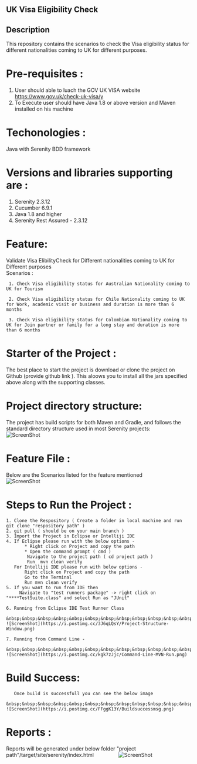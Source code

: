 ## UK Visa Eligibility Check 

 ## Description <br />
  This repository contains the scenarios to check the Visa eligibility status for different nationalities coming to UK for different purposes.
 
 # Pre-requisites : <br />
   1. User should able to luach the GOV UK VISA website https://www.gov.uk/check-uk-visa/y
   2. To Execute user should have Java 1.8 or above version and Maven installed on his machine
   
  
# Techonologies : 
  Java with Serenity BDD framework

# Versions and libraries supporting are : 
  1. Serenity 2.3.12
  2. Cucumber 6.9.1
  3. Java 1.8 and higher
  4. Serenity Rest Assured - 2.3.12

# Feature: <br />
   Validate Visa ElibilityCheck for Different nationalities coming to UK for Different purposes <br />
  Scenarios : <br />
  
     1. Check Visa eligibility status for Australian Nationality coming to UK for Tourism
     
     2. Check Visa eligibility status for Chile Nationality coming to UK for Work, academic visit or business and duration is more than 6 months
     
     3. Check Visa eligibility status for Colombian Nationality coming to UK for Join partner or family for a long stay and duration is more than 6 months
     
    
    
# Starter of the Project : <br />
   The best place to start the project is download or clone the project on Github (provide github link ). This aloows you to install all the jars specified above along with the    supporting classes. <br />
   
   
# Project directory structure: <br />
  The project has build scripts for both Maven and Gradle, and follows the standard directory structure used in most Serenity projects:
        &nbsp;&nbsp;&nbsp;&nbsp;&nbsp;&nbsp;&nbsp;&nbsp;&nbsp;&nbsp;&nbsp;&nbsp;&nbsp;&nbsp;&nbsp; ![ScreenShot](https://i.postimg.cc/nLRGpWD0/Running-From-Test-Runner-Class.png)
   
 # Feature File : 
   Below are the Scenarios listed for the feature mentioned
      &nbsp;&nbsp;&nbsp;&nbsp;&nbsp;&nbsp;&nbsp;&nbsp;&nbsp;&nbsp;&nbsp;&nbsp;&nbsp;&nbsp;&nbsp; ![ScreenShot](https://i.postimg.cc/JhQf1RrZ/Visa-Eligibility-Check-Feature-Scenarios.png)
   
# Steps to Run the Project :  <br />

    1. Clone the Respository ( Create a folder in local machine and run git clone "respository path" ) 
    2. git pull ( should be on your main branch )
    3. Import the Project in Eclipse or Intelliji IDE
    4. If Eclipse please run with the below options - 
           * Right click on Project and copy the path 
           * Open the command prompt ( cmd ) 
            Navigate to the project path ( cd project path )
            Run  mvn clean verify 
       For Intelliji IDE please run with below options - 
           Right click on Project and copy the path 
           Go to the Terminal 
           Run mvn clean verify 
    5. If you want to run from IDE then 
         Navigate to "test runners package" -> right click on "****TestSuite.class" and select Run as "JUnit"
   
    6. Running from Eclipse IDE Test Runner Class
        &nbsp;&nbsp;&nbsp;&nbsp;&nbsp;&nbsp;&nbsp;&nbsp;&nbsp;&nbsp;&nbsp;&nbsp;&nbsp;&nbsp;&nbsp; ![ScreenShot](https://i.postimg.cc/3J6qLQsY/Project-Structure-Window.png)
        
    7. Running from Command Line - 
         &nbsp;&nbsp;&nbsp;&nbsp;&nbsp;&nbsp;&nbsp;&nbsp;&nbsp;&nbsp;&nbsp;&nbsp;&nbsp;&nbsp;&nbsp; ![ScreenShot](https://i.postimg.cc/kgk7zJjc/Command-Line-MVN-Run.png)
    

   # Build Success: 
       
       Once build is successfull you can see the below image 
         &nbsp;&nbsp;&nbsp;&nbsp;&nbsp;&nbsp;&nbsp;&nbsp;&nbsp;&nbsp;&nbsp;&nbsp;&nbsp;&nbsp;&nbsp; ![ScreenShot](https://i.postimg.cc/FFggK13Y/Buildsuccessmsg.png)
 
 # Reports :
 
   Reports will be generated under below folder 
       "project path"/target/site/serenity/index.html 
       &nbsp;&nbsp;&nbsp;&nbsp;&nbsp;&nbsp;&nbsp;&nbsp;&nbsp;&nbsp;&nbsp;&nbsp;&nbsp;&nbsp;&nbsp; ![ScreenShot](https://i.postimg.cc/Hx3xqG8k/Cucumber-Serenity-Reports.png)
        
